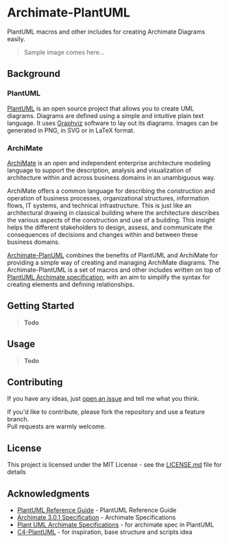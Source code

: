 # Archimate-PlantUML
PlantUML macros and other includes for creating Archimate Diagrams easily.
> Sample image comes here... 

## Background
### PlantUML
[PlantUML](http://en.plantuml.com/) is an open source project that allows you to create UML diagrams.
Diagrams are defined using a simple and intuitive plain text language. It uses [Graphviz](https://en.wikipedia.org/wiki/Graphviz) software to lay out its diagrams. Images can be generated in PNG, in SVG or in LaTeX format.

### ArchiMate
[ArchiMate](http://pubs.opengroup.org/architecture/archimate3-doc/) is an open and independent enterprise architecture modeling language to support the description, analysis and visualization of architecture within and across business domains in an unambiguous way. 

ArchiMate offers a common language for describing the construction and operation of business processes, organizational structures, information flows, IT systems, and technical infrastructure. This is just like an architectural drawing in classical building where the architecture describes the various aspects of the construction and use of a building. This insight helps the different stakeholders to design, assess, and communicate the consequences of decisions and changes within and between these business domains. 

[Archimate-PlanUML](https://github.com/ebbypeter/Archimate-PlantUML) combines the benefits of PlantUML and ArchiMate for providing a simple way of creating and managing ArchiMate diagrams. The Archimate-PlantUML is a set of macros and other includes written on top of [PlantUML Archimate specification](http://plantuml.com/archimate-diagram), with an aim to simplify the syntax for creating elements and defining relationships.

## Getting Started
> __Todo__
>
>

## Usage
> __Todo__
>
>

## Contributing
If you have any ideas, just [open an issue](https://github.com/ebbypeter/Archimate-PlantUML/issues/new) and tell me what you think.

If you'd like to contribute, please fork the repository and use a feature branch.  
Pull requests are warmly welcome.

## License
This project is licensed under the MIT License - see the [LICENSE.md](LICENSE.md) file for details

## Acknowledgments
* [PlantUML Reference Guide](http://plantuml.com/PlantUML_Language_Reference_Guide.pdf) - PlantUML Reference Guide
* [Archimate 3.0.1 Specification](http://pubs.opengroup.org/architecture/archimate3-doc/) - Archimate Specifications
* [Plant UML Archimate Specifications](http://plantuml.com/archimate-diagram) - for archimate spec in PlantUML
* [C4-PlantUML](https://github.com/RicardoNiepel/C4-PlantUML) - for inspiration, base structure and scripts idea
